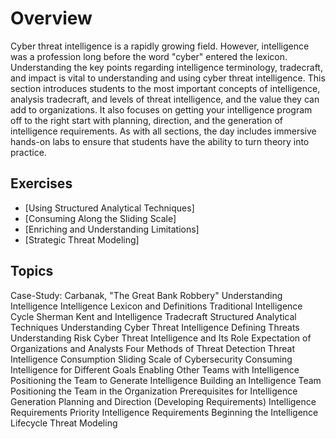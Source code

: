 # Overview

Cyber threat intelligence is a rapidly growing field. However, intelligence was a profession long before the word "cyber" entered the lexicon. Understanding the key points regarding intelligence terminology, tradecraft, and impact is vital to understanding and using cyber threat intelligence. This section introduces students to the most important concepts of intelligence, analysis tradecraft, and levels of threat intelligence, and the value they can add to organizations. It also focuses on getting your intelligence program off to the right start with planning, direction, and the generation of intelligence requirements. As with all sections, the day includes immersive hands-on labs to ensure that students have the ability to turn theory into practice.

## Exercises

* [Using Structured Analytical Techniques]
* [Consuming Along the Sliding Scale]
* [Enriching and Understanding Limitations]
* [Strategic Threat Modeling]


## Topics

Case-Study: Carbanak, "The Great Bank Robbery"
Understanding Intelligence
Intelligence Lexicon and Definitions
Traditional Intelligence Cycle
Sherman Kent and Intelligence Tradecraft
Structured Analytical Techniques
Understanding Cyber Threat Intelligence
Defining Threats
Understanding Risk
Cyber Threat Intelligence and Its Role
Expectation of Organizations and Analysts
Four Methods of Threat Detection
Threat Intelligence Consumption
Sliding Scale of Cybersecurity
Consuming Intelligence for Different Goals
Enabling Other Teams with Intelligence
Positioning the Team to Generate Intelligence
Building an Intelligence Team
Positioning the Team in the Organization
Prerequisites for Intelligence Generation
Planning and Direction (Developing Requirements)
Intelligence Requirements
Priority Intelligence Requirements
Beginning the Intelligence Lifecycle
Threat Modeling
